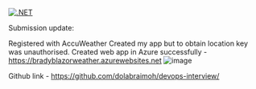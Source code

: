 [![.NET](https://github.com/dolabraimoh/devops-interview/actions/workflows/dotnet.yml/badge.svg)](https://github.com/dolabraimoh/devops-interview/actions/workflows/dotnet.yml)


Submission update:

Registered with AccuWeather
Created my app but to obtain location key was unauthorised. 
Created web app in Azure successfully - https://bradyblazorweather.azurewebsites.net
![image](https://user-images.githubusercontent.com/62292553/146243392-c45f5e80-2c33-4d10-8b46-6c8d8f5bd451.png)

Github link - https://github.com/dolabraimoh/devops-interview/


